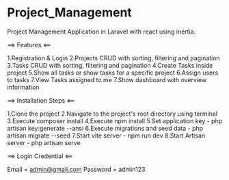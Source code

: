 # Project_Management

Project Management Application in Laravel with react using inertia.

==> Features <==

1.Registration & Login
2.Projects CRUD with sorting, filtering and pagination
3.Tasks CRUD with sorting, filtering and pagination
4.Create Tasks inside project
5.Show all tasks or show tasks for a specific project
6.Assign users to tasks
7.View Tasks assigned to me
7.Show dashboard with overview information

==> Installation Steps <==

1.Clone the project
2.Navigate to the project's root directory using terminal
3.Execute composer install
4.Execute npm install
5.Set application key - php artisan key:generate --ansi
6.Execute migrations and seed data - php artisan migrate --seed
7.Start vite server - npm run dev
8.Start Artisan server - php artisan serve

==> Login Credential <==

Email = admin@gmail.com
Password = admin123
